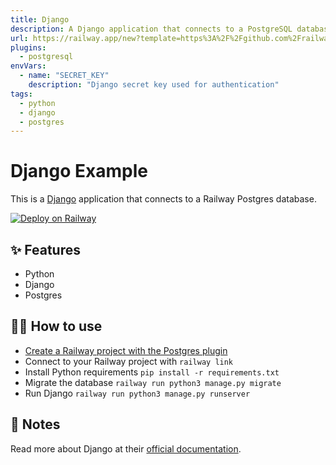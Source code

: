 ```yaml
---
title: Django
description: A Django application that connects to a PostgreSQL database
url: https://railway.app/new?template=https%3A%2F%2Fgithub.com%2Frailwayapp%2Fexamples%2Ftree%2Fmaster%2Fexamples%2Fdjangopy&plugins=postgresql&envs=SECRET_KEY&SECRET_KEYDesc=Django+secret+key+used+for+authentication
plugins:
  - postgresql
envVars:
  - name: "SECRET_KEY"
    description: "Django secret key used for authentication"
tags:
  - python
  - django
  - postgres
---
```


# Django Example

This is a [Django](https://www.djangoproject.com/) application that connects to a Railway Postgres database.

[![Deploy on Railway](https://railway.app/button.svg)](https://railway.app/new?template=https%3A%2F%2Fgithub.com%2Frailwayapp%2Fexamples%2Ftree%2Fmaster%2Fexamples%2Fdjangopy&plugins=postgresql&envs=SECRET_KEY&SECRET_KEYDesc=Django+secret+key+used+for+authentication)

## ✨ Features

- Python
- Django
- Postgres

## 💁‍♀️ How to use

- [Create a Railway project with the Postgres plugin](https://railway.app/project?plugins=postgresql)
- Connect to your Railway project with `railway link`
- Install Python requirements `pip install -r requirements.txt`
- Migrate the database `railway run python3 manage.py migrate`
- Run Django `railway run python3 manage.py runserver`

## 📝 Notes

Read more about Django at their [official
documentation](https://www.djangoproject.com/start/).
